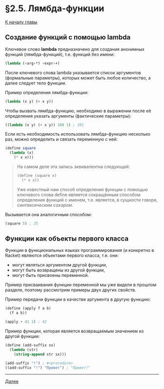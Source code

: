 # §2.5. Лямбда-функции

[К началу главы](CHAPTER_2.md)

## Создание функций с помощью lambda

Ключевое слово **lambda** предназначено для создания анонимных функций (лямбда-функций), т.е. функций без имени:

```scheme
(lambda (‹arg›*) ‹expr›+)
```

После ключевого слова lambda указывается список аргументов (формальные параметры), которых может быть любое количество, а далее следует тело функции.

Пример определения лямбда-функции:

```scheme
(lambda (x y) (+ x y))
```

Чтобы вызвать лямбда-функцию, необходимо в выражении после её определения указать аргументы (фактические параметры):

```scheme
((lambda (x y) (+ x y)) 100 1) ; 101
```

Если есть необходимость использовать лямбда-функцию несколько раз, можно определить и связать переменную с ней:

```scheme
(define square
  (lambda (x)
    (* x x)))
```

> На самом деле эта запись эквивалентна следующей:
> 
> ```scheme
> (define (square x)
>   (* x x))
> ```
> 
> Уже известный нам способ определения функции с помощью ключевого слова define является сокращённым способом определения функций с именем, т.е. является, в сущности говоря, *синтаксическим сахаром*.

Вызывается она аналогичным способом:

```scheme
(square 5) ; 25
```

## Функции как объекты первого класса

Функции в функциональных языках программирования (и конкретно в Racket) являются объектами первого класса, т.е. они:
- могут являться аргументом другой функции,
- могут быть возвращены из другой функции,
- могут быть присвоены переменной.

Пример присваивания функции переменной мы уже видели в прошлом разделе, поэтому рассмотрим примеры двух других свойств.

Пример передачи функции в качестве аргумента в другую функцию:

```scheme
(define (apply f a b)
  (f a b))

(apply + 41 1) ; 42
```

Пример функции, которая является возвращаемым значением из другой функции:

```scheme
(define (add-suffix sx)
  (lambda (str)
    (string-append str sx)))

(add-suffix "!") ; #<procedure>
((add-suffix "!") "Привет") ; "Привет!"
```

---
[Далее](SECTION_2_6.md)
